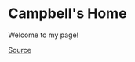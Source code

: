 # Campbell's Home

Welcome to my page!

[Source](https://github.com/campbells9/campbells9.github.io)
